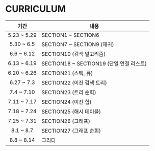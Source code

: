 
# CURRICULUM

|기간|내용|
|:---:|---|
|5.23 ~ 5.29|SECTION1 ~ SECTION6|
|5.30 ~ 6.5|SECTION7 ~ SECTION9 (재귀)|
|6.6 ~ 6.12|SECTION10 (검색 알고리즘)|
|6.13 ~ 6.19|SECTION18 ~ SECTION19 (단일 연결 리스트)|
|6.20 ~ 6.26|SECTION21 (스택, 큐)|
|6.27 ~ 7.3|SECTION22 (이진 검색 트리)|
|7.4 ~ 7.10|SECTION23 (트리 순회)|
|7.11 ~ 7.17|SECTION24 (이진 힙)|
|7.18 ~ 7.24|SECTION25 (해시 테이블)|
|7.25 ~ 7.31|SECTION26 (그래프)|
|8.1 ~ 8.7|SECTION27 (그래프 순회)|
|8.8 ~ 8.14|그리디|

